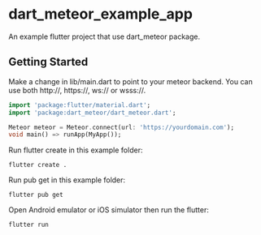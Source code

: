 # dart_meteor_example_app

An example flutter project that use dart_meteor package.

## Getting Started

Make a change in lib/main.dart to point to your meteor backend. You can use both http://, https://, ws:// or wsss://.

```dart
import 'package:flutter/material.dart';
import 'package:dart_meteor/dart_meteor.dart';

Meteor meteor = Meteor.connect(url: 'https://yourdomain.com');
void main() => runApp(MyApp());
```

Run flutter create in this example folder:

```
flutter create .
```

Run pub get in this example folder:

```
flutter pub get
```

Open Android emulator or iOS simulator then run the flutter:

```
flutter run
```
